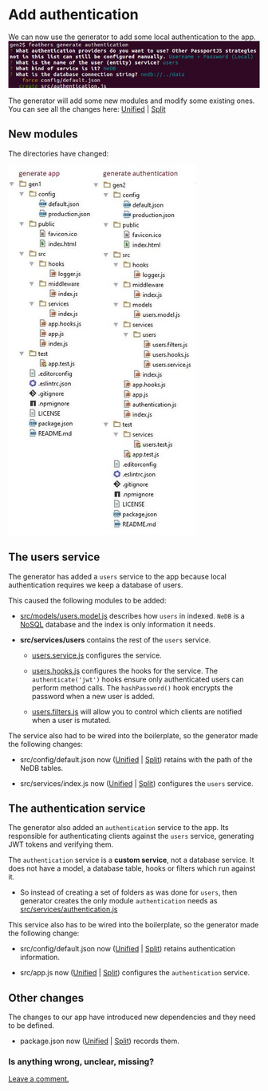# Add authentication

We can now use the generator to add some local authentication to the app.
![Generate authentication](../assets/gen-authentication.jpg)

The generator will add some new modules and modify some existing ones.
You can see all the changes here:
[Unified](http://htmlpreview.github.io/?https://github.com/feathersjs/feathers-docs/blob/auk/examples/step/_diff/02-gen2-line.html)
|
[Split](http://htmlpreview.github.io/?https://github.com/feathersjs/feathers-docs/blob/auk/examples/step/_diff/02-gen2-side.html)


## New modules

The directories have changed:

![Compare app and authentication folders](../assets/gen1-2-dir.jpg)

## The users service

The generator has added a `users` service to the app
because local authentication requires we keep a database of users.

This caused the following modules to be added:

- [src/models/users.model.js](https://github.com/feathersjs/feathers-docs/blob/auk/examples/step/02/gen2/src/models/users.model.js)
describes how `users` in indexed. `NeDB` is a
[NoSQL](https://en.wikipedia.org/wiki/NoSQL) database and the index is only information it needs.

- **src/services/users** contains the rest of the `users` service.

    - [users.service.js](https://github.com/feathersjs/feathers-docs/blob/auk/examples/step/02/gen2/src/services/users/users.service.js)
    configures the service.
    
    - [users.hooks.js](https://github.com/feathersjs/feathers-docs/blob/auk/examples/step/02/gen2/src/services/users/users.hooks.js)
    configures the hooks for the service.
    The `authenticate('jwt')` hooks ensure only authenticated users can perform method calls.
    The `hashPassword()` hook encrypts the password when a new user is added.
    
    - [users.filters.js](https://github.com/feathersjs/feathers-docs/blob/auk/examples/step/02/gen2/src/services/users/users.filters.js)
    will allow you to control which clients are notified when a user is mutated.

The service also had to be wired into the boilerplate,
so the generator made the following changes:

- src/config/default.json now
([Unified](http://htmlpreview.github.io/?https://github.com/feathersjs/feathers-docs/blob/auk/examples/step/_diff/02-gen2-default-line.html)
|
[Split](http://htmlpreview.github.io/?https://github.com/feathersjs/feathers-docs/blob/auk/examples/step/_diff/02-gen2-default-side.html))
retains with the path of the NeDB tables.
 
- src/services/index.js now
([Unified](http://htmlpreview.github.io/?https://github.com/feathersjs/feathers-docs/blob/auk/examples/step/_diff/02-gen2-service-line.html)
|
[Split](http://htmlpreview.github.io/?https://github.com/feathersjs/feathers-docs/blob/auk/examples/step/_diff/02-gen2-service-side.html))
configures the `users` service.


## The authentication service

The generator also added an `authentication` service to the app.
Its responsible for authenticating clients against the `users` service,
generating JWT tokens and verifying them.

The `authentication` service is a **custom service**, not a database service.
It does not have a model, a database table, hooks or filters which run against it.

- So instead of creating a set of folders as was done for `users`,
then generator creates the only module `authentication` needs as
[src/services/authentication.js](https://github.com/feathersjs/feathers-docs/blob/auk/examples/step/02/gen2/src/services/authentication.js)

This service also has to be wired into the boilerplate,
so the generator made the following change:

- src/config/default.json now
([Unified](http://htmlpreview.github.io/?https://github.com/feathersjs/feathers-docs/blob/auk/examples/step/_diff/02-gen2-default-line.html)
|
[Split](http://htmlpreview.github.io/?https://github.com/feathersjs/feathers-docs/blob/auk/examples/step/_diff/02-gen2-default-side.html))
retains authentication information.

- src/app.js now
([Unified](http://htmlpreview.github.io/?https://github.com/feathersjs/feathers-docs/blob/auk/examples/step/_diff/02-gen2-app-line.html)
|
[Split](http://htmlpreview.github.io/?https://github.com/feathersjs/feathers-docs/blob/auk/examples/step/_diff/02-gen2-app-side.html))
configures the `authentication` service.

## Other changes

The changes to our app have introduced new dependencies and they need to be defined.

- package.json now
([Unified](http://htmlpreview.github.io/?https://github.com/feathersjs/feathers-docs/blob/auk/examples/step/_diff/02-gen2-package-line.html)
|
[Split](http://htmlpreview.github.io/?https://github.com/feathersjs/feathers-docs/blob/auk/examples/step/_diff/02-gen2-package-side.html))
records them.

### Is anything wrong, unclear, missing?
[Leave a comment.](https://github.com/feathersjs/feathers-guide/issues/new?title=Comment:Step-Generators-Auth&body=Comment:Step-Generators-Auth)

